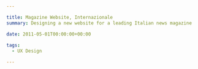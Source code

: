 ```yaml
---

title: Magazine Website, Internazionale
summary: Designing a new website for a leading Italian news magazine

date: 2011-05-01T00:00:00+00:00
  
tags: 
  - UX Design

---
```


